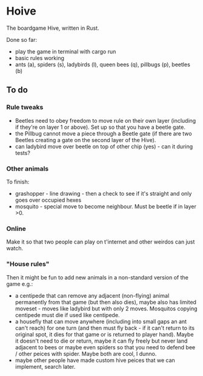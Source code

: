 # Hoive
The boardgame Hive, written in Rust.

Done so far:
* play the game in terminal with cargo run
* basic rules working
* ants (a), spiders (s), ladybirds (l), queen bees (q), pillbugs (p), beetles (b)

## To do

### Rule tweaks

* Beetles need to obey freedom to move rule on their own layer (including if they're on layer 1 or above). Set up so that you have a beetle gate.
* the Pillbug cannot move a piece through a Beetle gate (if there are two Beetles creating a gate on the second layer of the Hive).
* can ladybird move over beetle on top of other chip (yes) - can it during tests?


### Other animals
To finish:

* grashopper - line drawing - then a check to see if it's straight and only goes over occupied hexes
* mosquito - special move to become neighbour. Must be beetle if in layer >0.

### Online
Make it so that two people can play on t'internet and other weirdos can just watch.

### "House rules"
Then it might be fun to add new animals in a non-standard version of the game e.g.:

* a centipede that can remove any adjacent (non-flying) animal permanently from that game (but then also dies), maybe also has limited moveset - moves like ladybird but with only 2 moves. Mosquitos copying centipede must die if used like centipede.
* a housefly that can move anywhere (including into small gaps an ant can't reach) for one turn (and then must fly back - if it can't return to its original spot, it dies for that game or is returned to player hand). Maybe it doesn't need to die or return, maybe it can fly freely but never land adjacent to bees or maybe even spiders so that you need to defend bee / other peices with spider. Maybe both are cool, I dunno.
* maybe other people have made custom hive peices that we can implement, search later.

